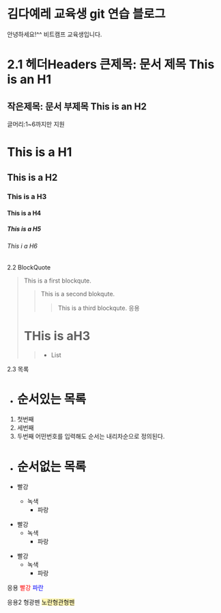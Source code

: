 # 김다예레 교육생 git 연습 블로그

안녕하세요!^^
비트캠프 교육생입니다.

2.1 헤더Headers 
큰제목: 문서 제목
This is an H1
=============

작은제목: 문서 부제목
This is an H2
-------------
글머리:1~6까지만 지원
# This is a H1
## This is a H2
### This is a H3
#### This is a H4
##### This is a H5
###### This i a H6

2.2 BlockQuote
> This is a first blockqute.
>> This is a second blokqute.
>>> This is a third blockqute.
응용
> # THis is aH3 
>> * List

2.3 목록
* # 순서있는 목록
1. 첫번째
2. 세번째
3. 두번째 
어떤번호를 입력해도 순서는 내리차순으로 정의된다.
* # 순서없는 목록

* 빨강 
  * 녹색
    * 파랑 

+ 빨강
  + 녹색
    + 파랑

- 빨강 
  - 녹색
    - 파랑 

응용
<span style="color: red">빨강</span>
<span style="color: #0000FF">파란</span>

응용2 형광펜
<span style="background-color: #fff5b1">노란형관형펜</span>

